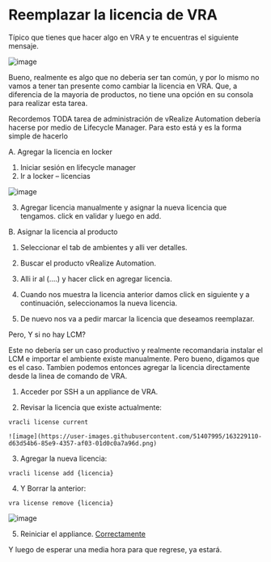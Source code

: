 
<H1>Reemplazar la licencia de VRA </h1>


Típico que tienes que hacer algo en VRA y te encuentras el siguiente mensaje.

![image](https://user-images.githubusercontent.com/51407995/163228905-14b4d8ff-e5ae-4f84-bce1-6e52148194b1.png)


Bueno, realmente es algo que no deberia ser tan común, y por lo mismo no vamos a tener tan presente como cambiar la licencia en VRA. Que, a diferencia de la mayoria de productos, no tiene una opción en su consola para realizar esta tarea.

Recordemos TODA tarea de administración de vRealize Automation debería hacerse por medio de Lifecycle Manager. Para esto está y es la forma simple de hacerlo

A. Agregar la licencia en locker

1. Iniciar sesión en lifecycle manager
2. Ir a locker – licencias 

![image](https://user-images.githubusercontent.com/51407995/163228999-82c32f40-85dc-410f-b639-79760753eef9.png)

3. Agregar licencia manualmente y asignar la nueva licencia que tengamos. click en validar y luego en add.

B. Asignar la licencia al producto

1. Seleccionar el tab de ambientes y alli ver detalles.
2. Buscar el producto vRealize Automation.
3. Alli ir al (….) y hacer click en agregar licencia.
4. Cuando nos muestra la licencia anterior damos click en siguiente y a continuación, seleccionamos la nueva licencia.

5. De nuevo nos va a pedir marcar la licencia que deseamos reemplazar.

Pero, Y si no hay LCM?

Este no debería ser un caso productivo y realmente recomandaria instalar el LCM e importar el ambiente existe manualmente. Pero bueno, digamos que es el caso. Tambien podemos entonces agregar la licencia directamente desde la linea de comando de VRA.

1. Acceder por SSH a un appliance de VRA.

3. Revisar la licencia que existe actualmente: 

```
vracli license current
```    
    ![image](https://user-images.githubusercontent.com/51407995/163229110-d63d54b6-85e9-4357-af03-01d0c0a7a96d.png)


3. Agregar la nueva licencia: 
```
vracli license add {licencia}
```
4. Y Borrar la anterior: 

```
vra license remove {licencia}
```
![image](https://user-images.githubusercontent.com/51407995/163229157-9bc03408-e111-4108-be5e-c7a9b976c7b6.png)

5. Reiniciar el appliance. 
<a href="https://docs.vmware.com/en/vRealize-Automation/8.6/Administering/GUID-99D06124-13F8-489A-B43C-EAEC3F4FE582.html"> Correctamente</a>

Y luego de esperar una media hora para que regrese, ya estará.


